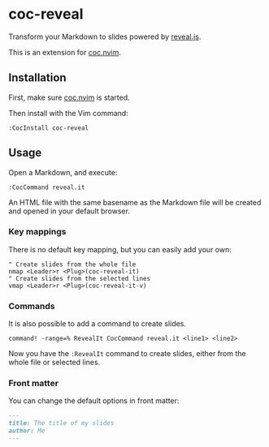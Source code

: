 # coc-reveal

Transform your Markdown to slides powered by [reveal.js](https://github.com/hakimel/reveal.js/).

This is an extension for [coc.nvim](https://github.com/neoclide/coc.nvim).

## Installation

First, make sure [coc.nvim](https://github.com/neoclide/coc.nvim) is started.

Then install with the Vim command:

```
:CocInstall coc-reveal
```

## Usage

Open a Markdown, and execute:

```viml
:CocCommand reveal.it
```

An HTML file with the same basename as the Markdown file will be created and opened in your default browser.

### Key mappings

There is no default key mapping, but you can easily add your own:

```viml
" Create slides from the whole file
nmap <Leader>r <Plug>(coc-reveal-it)
" Create slides from the selected lines
vmap <Leader>r <Plug>(coc-reveal-it-v)
```

### Commands

It is also possible to add a command to create slides.

```viml
command! -range=% RevealIt CocCommand reveal.it <line1> <line2>
```

Now you have the `:RevealIt` command to create slides, either from the whole file or selected lines.

### Front matter

You can change the default options in front matter:

```markdown
---
title: The title of my slides
author: Me
---
```
